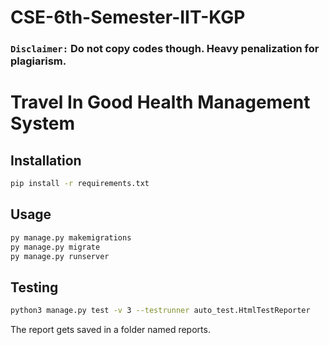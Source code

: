 # CSE-6th-Semester-IIT-KGP  
### `Disclaimer:` Do not copy codes though. Heavy penalization for plagiarism.    

# Travel In Good Health Management System

## Installation

```bash
pip install -r requirements.txt
```

## Usage

```bash
py manage.py makemigrations
py manage.py migrate
py manage.py runserver
```

## Testing

```bash
python3 manage.py test -v 3 --testrunner auto_test.HtmlTestReporter
```

The report gets saved in a folder named reports.
